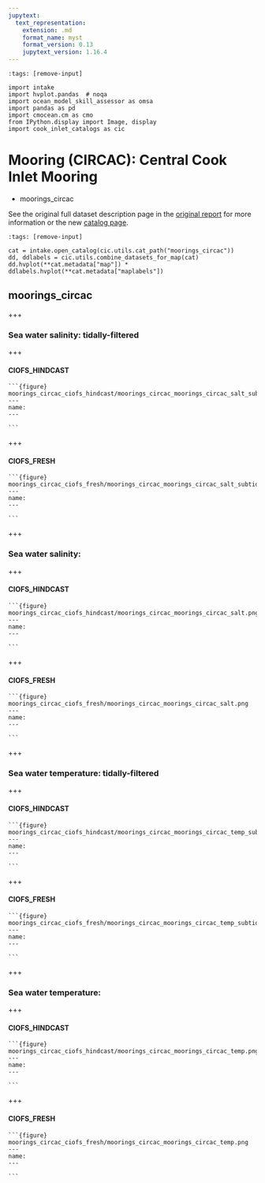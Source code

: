 ```yaml
---
jupytext:
  text_representation:
    extension: .md
    format_name: myst
    format_version: 0.13
    jupytext_version: 1.16.4
---
```


```{code-cell}
:tags: [remove-input]

import intake
import hvplot.pandas  # noqa
import ocean_model_skill_assessor as omsa
import pandas as pd
import cmocean.cm as cmo
from IPython.display import Image, display
import cook_inlet_catalogs as cic
```

# Mooring (CIRCAC): Central Cook Inlet Mooring

* moorings_circac

See the original full dataset description page in the [original report](https://ciofs.axds.co/outputs/pages/data/moorings_circac.html) for more information or the new [catalog page](https://cook-inlet-catalogs.readthedocs.io/en/latest/demo_notebooks/moorings_circac.html).

```{code-cell}
:tags: [remove-input]

cat = intake.open_catalog(cic.utils.cat_path("moorings_circac"))
dd, ddlabels = cic.utils.combine_datasets_for_map(cat)
dd.hvplot(**cat.metadata["map"]) * ddlabels.hvplot(**cat.metadata["maplabels"])
```

## moorings_circac


+++

### Sea water salinity: tidally-filtered

+++

#### CIOFS_HINDCAST



````{div} full-width                
```{figure} moorings_circac_ciofs_hindcast/moorings_circac_moorings_circac_salt_subtidal.png
---
name: 
---

```
````


+++

#### CIOFS_FRESH



````{div} full-width                
```{figure} moorings_circac_ciofs_fresh/moorings_circac_moorings_circac_salt_subtidal.png
---
name: 
---

```
````


+++

### Sea water salinity: 

+++

#### CIOFS_HINDCAST



````{div} full-width                
```{figure} moorings_circac_ciofs_hindcast/moorings_circac_moorings_circac_salt.png
---
name: 
---

```
````


+++

#### CIOFS_FRESH



````{div} full-width                
```{figure} moorings_circac_ciofs_fresh/moorings_circac_moorings_circac_salt.png
---
name: 
---

```
````


+++

### Sea water temperature: tidally-filtered

+++

#### CIOFS_HINDCAST



````{div} full-width                
```{figure} moorings_circac_ciofs_hindcast/moorings_circac_moorings_circac_temp_subtidal.png
---
name: 
---

```
````


+++

#### CIOFS_FRESH



````{div} full-width                
```{figure} moorings_circac_ciofs_fresh/moorings_circac_moorings_circac_temp_subtidal.png
---
name: 
---

```
````


+++

### Sea water temperature: 

+++

#### CIOFS_HINDCAST



````{div} full-width                
```{figure} moorings_circac_ciofs_hindcast/moorings_circac_moorings_circac_temp.png
---
name: 
---

```
````


+++

#### CIOFS_FRESH



````{div} full-width                
```{figure} moorings_circac_ciofs_fresh/moorings_circac_moorings_circac_temp.png
---
name: 
---

```
````

